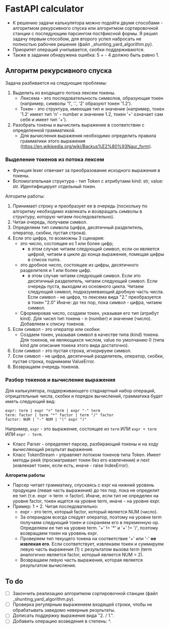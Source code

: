 # FastAPI calculator
- К решению задачи калькулятора можно подойти двумя способами - алгоритмом рекурсивного спуска или алгоритмом сортировочной станции с последующим парсингом постфиксной формы. Я решил задачу первым способом, для второго успел набросать не полностью рабочее решение (файл _shunting_yard_algorithm.py).
- Приоритет операций учитывается, скобки поддерживаются.
- Также в задании обнаружена ошибка: 5 + - 4 должно быть равно 1.

## Алгоритм рекурсивного спуска
Задача разбивается на следующие проблемы:
1. Выделить из входящего потока лексем токены.
    - Лексема - это последовательность символов, образующая токен (например, символы '1', '.', '2' образуют токен '1.2').
    - Токен - это структура, имеющая тип и значение (например, токен '1.2' имеет тип 'n' - number и значение 1.2, токен '+' означает сам себя и имеет тип '+').
2. Разобрать токены и вычислить выражение в соответствии с определенной грамматикой.
    - Для вычисления выражения необходимо определить правила грамматики этого выражения (https://en.wikipedia.org/wiki/Backus%E2%80%93Naur_form).

### Выделение токенов из потока лексем
- Функция lexer отвечает за преобразование исходного выражения в токены.
- Вспомогательная структура - тип Token с атрибутами kind: str, value: str. Идентифицирует отдельный токен.

Алгоритм работы:
1. Принимает строку и преобразует ее в очередь (поскольку по алгоритму необходимо извлекать и возвращать символы в структуру, которую читаем последовательно).
2. Читая очередь, получаем символ.
3. Определяем тип символа (цифра, десятичный разделитель, оператор, скобки, пустая строка).
4. Если это цифра, то возможны 3 сценария:
    - это число, состоящее из 1 или более цифр;
        - в этом случае читаем следующий символ, если он является цифрой, читаем в цикле до конца выражения, помещая цифры в список nums.
    - это дробное число, состоящее из цифры, десятичного разделителя и 1 или более цифр.
        - в этом случае читаем следующий символ. Если это десятичный разделитель, читаем следующий символ. Если очередь пуста, выходим из основного цикла. Читаем следующий символ, подразумевающий дробную часть числа. Если символ - не цифра, то лексема вида "2." преобразуется в токен "2.0" Иначе: до тех пор, пока символ - цифра, читаем символ.
    - Сформировав число, создаем токен, указывая его тип (атрибут kind). Для чисел тип токена - n (number) и значение (число). Добавляем к списку токенов.
5. Если символ - это оператор или скобки:
    - Создаем токен, указывая символ в качестве типа (kind) токена. Для токенов, не являющихся числом, value по умолчанию 0 (типа kind для описания токена этого вида достаточно).
6. Если символ - это пустая строка, игнорируем символ.
7. Если символ - не цифра, десятичный разделитель, оператор, скобки, пустая строка, поднимаем ValueError.
8. Возвращаем очередь токенов.

### Разбор токенов и вычисление выражения
Для калькулятора, поддерживающего стаднартный набор операций, отрицательные числа, скобки и порядок вычислений, грамматика будет иметь следующий вид:
```
expr: term | expr "+" term | expr "-" term
term: factor | term "*" factor | term "/" factor
factor: NUM | "-" NUM | "(" expr ")"
```
Например, `expr` - это выражение, состоящее из `term` ИЛИ `expr + term` ИЛИ `expr - term`.

- Класс Parser - определяет парсер, разбирающий токены и на ходу вычисляющий результат выражения.
- Класс TokenStream - управляет потоком токенов типа Token. Имеет методы peek (просматривает токен без его извлечения) и next (извлекает токен, если есть, иначе - raise IndexError).

**Алгоритм работы**
- Парсер читает грамматику, спускаясь с expr на нижний уровень продукции (левая часть выражения) до тех пор, пока не определит ее тип (т.е. expr -> term -> factor). Иначе, если тип не определен на уровне factor, токен ищется на уровне term, иначе - на уровне expr.
- Пример: 1 + 2. Читая последовательно:
    - expr - это term, который factor, который является NUM (число).
    - За операндом всегда следует оператор, поэтому на уровне term получаем следующий токен и сохраняем его в переменную op. Определяем ее тип на уровне term. '+' != '*' и '+' != '/', поэтому возвращаем токен на уровень expr.
    - Проверяем тип текущего токена на соответствие '+' или '-' **не извлекая его**. Если соответствует, извлекаем токен и суммируем левую часть выражения (1) с результатом вызова term (term аналогично является factor, который является NUM = 2).
    - Возвращаем левую часть выражения, которая является результатом вычисления.

## To do
- [ ] Закончить реализацию алгоритмом сортировочной станции (файл _shunting_yard_algorithm.py).
- [ ] Проверка регулярным выражением входящей строки, чтобы не обрабатывать заведомо неверные результаты.
- [ ] Дописать поддержку выражения вида "2. / 1.".
- [ ] Добавить операцию возведения в степень: ^.
